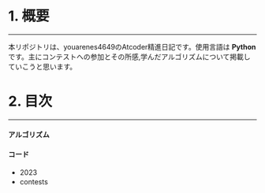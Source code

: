 # 1. 概要
***
本リポジトリは、youarenes4649のAtcoder精進日記です。使用言語は **Python** です。主にコンテストへの参加とその所感,学んだアルゴリズムについて掲載していこうと思います。

# 2. 目次
***
#### アルゴリズム

#### コード
- 2023 
- contests　
　

